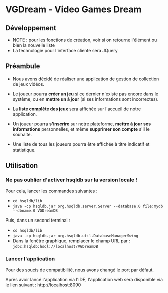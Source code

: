 # VGDream - Video Games Dream

## Développement
* NOTE : pour les fonctions de création, voir si on retourne l'élément ou bien la nouvelle liste 
* La technologie pour l'interface cliente sera JQuery

## Préambule
* Nous avons décidé de réaliser une application de gestion de collection de jeux vidéos.

<!-- commented line -->
<!-- * Cette application permettra à un joueur **d'ajouter des jeux** à sa collection personnelle, ou bien **d'en enlever**. -->
* Le joueur pourra **créer un jeu** si ce dernier n'existe pas encore dans le système, ou en **mettre un à jour** (si ses informations sont incorrectes).

* La **liste complète des jeux** sera affichée sur l'accueil de notre application.

* Un joueur pourra **s'inscrire** sur notre plateforme, **mettre à jour ses informations** personnelles, et même **supprimer son compte** s'il le souhaite.
* Une liste de tous les joueurs pourra être affichée à titre indicatif et statistique.

## Utilisation
### Ne pas oublier d'activer hsqldb sur la version locale !
Pour cela, lancer les commandes suivantes :
- ```cd hsqldb/lib```
- ```java -cp hsqldb.jar org.hsqldb.server.Server --database.0 file:mydb --dbname.0 VGDreamDB```

Puis, dans un second terminal :
- ```cd hsqldb/lib```
- ```java -cp hsqldb.jar org.hsqldb.util.DatabaseManagerSwing```
- Dans la fenêtre graphique, remplacer le champ URL par : `jdbc:hsqldb:hsql://localhost/VGDreamDB`

### Lancer l'application
Pour des soucis de compatibilité, nous avons changé le port par défaut.

Après avoir lancé l'application via l'IDE, l'application web sera disponible via le lien suivant :
http://localhost:8090
